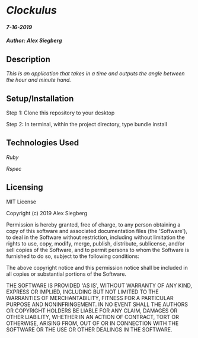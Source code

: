 # _Clockulus_

#### _7-16-2019_

#### _Author: Alex Siegberg_

## Description

_This is an application that takes in a time and outputs the angle between the hour and minute hand._

## Setup/Installation

Step 1: Clone this repository to your desktop

Step 2: In terminal, within the project directory, type bundle install

## Technologies Used

_Ruby_

_Rspec_

## Licensing

MIT License

Copyright (c) 2019 Alex Siegberg

Permission is hereby granted, free of charge, to any person obtaining a copy
of this software and associated documentation files (the 'Software'), to deal
in the Software without restriction, including without limitation the rights
to use, copy, modify, merge, publish, distribute, sublicense, and/or sell
copies of the Software, and to permit persons to whom the Software is
furnished to do so, subject to the following conditions:

The above copyright notice and this permission notice shall be included in all
copies or substantial portions of the Software.

THE SOFTWARE IS PROVIDED 'AS IS', WITHOUT WARRANTY OF ANY KIND, EXPRESS OR
IMPLIED, INCLUDING BUT NOT LIMITED TO THE WARRANTIES OF MERCHANTABILITY,
FITNESS FOR A PARTICULAR PURPOSE AND NONINFRINGEMENT. IN NO EVENT SHALL THE
AUTHORS OR COPYRIGHT HOLDERS BE LIABLE FOR ANY CLAIM, DAMAGES OR OTHER
LIABILITY, WHETHER IN AN ACTION OF CONTRACT, TORT OR OTHERWISE, ARISING FROM,
OUT OF OR IN CONNECTION WITH THE SOFTWARE OR THE USE OR OTHER DEALINGS IN THE
SOFTWARE.
